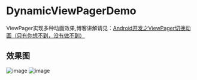 # DynamicViewPagerDemo
ViewPager实现多种动画效果,博客讲解请见：[Android开发之ViewPager切换动画（只有你想不到，没有做不到）](http://www.jianshu.com/p/05954091c650)
## 效果图
![image](https://github.com/Lichenwei-Dev/FlowLayout/blob/master/screenshot/%E7%AE%80%E4%B9%A6%E6%B5%81%E5%BC%8F%E5%B8%83%E5%B1%80%E6%95%88%E6%9E%9C%E5%9B%BE.png)
![image](https://github.com/Lichenwei-Dev/FlowLayout/blob/master/screenshot/%E9%AB%98%E4%BB%BF%E6%B5%81%E5%BC%8F%E5%B8%83%E5%B1%80%E6%95%88%E6%9E%9C%E5%9B%BE.png)

